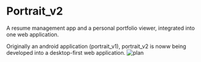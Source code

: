 # Portrait_v2
A resume management app and a personal portfolio viewer, integrated into one web application.

Originally an android application (portrait_v1), portrait_v2 is noww being developed into a desktop-first web application.
![plan](https://user-images.githubusercontent.com/63243156/213923735-4ffdc267-9d86-4ba3-90ee-5e0602dbcf27.jpg)
